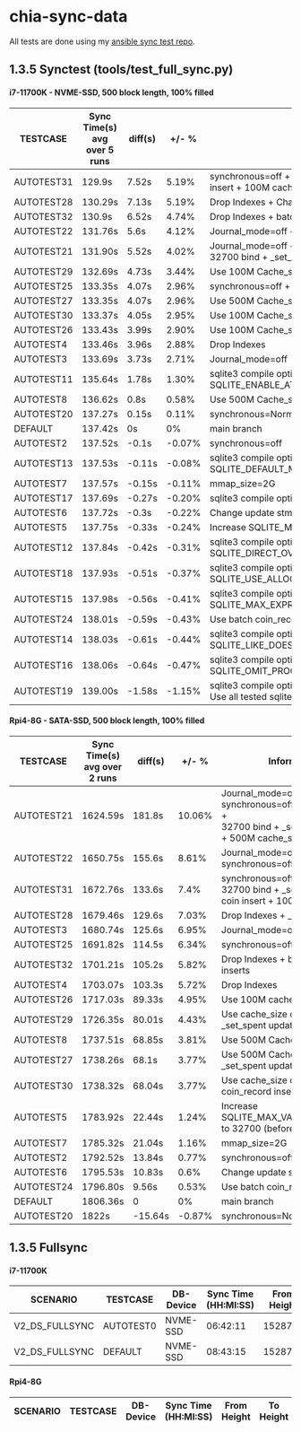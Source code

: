 # chia-sync-data

All tests are done using my [ansible sync test repo](https://github.com/neurosis69/chia-sync-test).

## 1.3.5 Synctest (tools/test_full_sync.py)
#### i7-11700K - NVME-SSD, 500 block length, 100% filled

TESTCASE|Sync Time(s)</br>avg over 5 runs|diff(s)| +/- %|Information
---|---|---|---|---
AUTOTEST31|129.9s|7.52s|5.19%|synchronous=off + Drop Indexs + 32700 bind + _set_spent + batch coin insert + 100M cache_size
AUTOTEST28|130.29s|7.13s|5.19%|Drop Indexes + Change update stmt _set_spent
AUTOTEST32|130.9s|6.52s|4.74%|Drop Indexes + batch coin _record inserts
AUTOTEST22|131.76s|5.6s|4.12%|Journal_mode=off + synchronous=off + Drop Indexes
AUTOTEST21|131.90s|5.52s|4.02%|Journal_mode=off + synchronous=off + Drop Indexes +</br> 32700 bind + _set_spent update + 500M cache_size 
AUTOTEST29|132.69s|4.73s|3.44%|Use 100M Cache_size + Change update stmt _set_spent
AUTOTEST25|133.35s|4.07s|2.96%|synchronous=off + Drop Indexes
AUTOTEST27|133.35s|4.07s|2.96%|Use 500M Cache_size + Change update stmt _set_spent
AUTOTEST30|133.37s|4.05s|2.95%|Use 100M Cache_size + batch coin _record inserts
AUTOTEST26|133.43s|3.99s|2.90%|Use 100M Cache_size
AUTOTEST4|133.46s|3.96s|2.88%|Drop Indexes
AUTOTEST3|133.69s|3.73s|2.71%|Journal_mode=off
AUTOTEST11|135.64s|1.78s|1.30%|sqlite3 compile options:</br> SQLITE_ENABLE_ATOMIC_WRITE+SQLITE_ENABLE_BATCH_ATOMIC_WRITE
AUTOTEST8|136.62s|0.8s|0.58%|Use 500M Cache_size
AUTOTEST20|137.27s|0.15s|0.11%|synchronous=Normal
DEFAULT|137.42s|0s|0%|main branch
AUTOTEST2|137.52s|-0.1s|-0.07%|synchronous=off
AUTOTEST13|137.53s|-0.11s|-0.08%|sqlite3 compile options:</br> SQLITE_DEFAULT_MEMSTATUS
AUTOTEST7|137.57s|-0.15s|-0.11%|mmap_size=2G
AUTOTEST17|137.69s|-0.27s|-0.20%|sqlite3 compile options:</br> 
AUTOTEST6|137.72s|-0.3s|-0.22%|Change update stmt _set_spent
AUTOTEST5|137.75s|-0.33s|-0.24%|Increase SQLITE_MAX_VARIABLE_NUMBER to 32700
AUTOTEST12|137.84s|-0.42s|-0.31%|sqlite3 compile options:</br> SQLITE_DIRECT_OVERFLOW_READ
AUTOTEST18|137.93s|-0.51s|-0.37%|sqlite3 compile options:</br> SQLITE_USE_ALLOCA
AUTOTEST15|137.98s|-0.56s|-0.41%|sqlite3 compile options:</br> SQLITE_MAX_EXPR_DEPTH=0
AUTOTEST24|138.01s|-0.59s|-0.43%|Use batch coin_record inserts
AUTOTEST14|138.03s|-0.61s|-0.44%|sqlite3 compile options:</br> SQLITE_LIKE_DOESNT_MATCH_BLOBS
AUTOTEST16|138.06s|-0.64s|-0.47%|sqlite3 compile options:</br> SQLITE_OMIT_PROGRESS_CALLBACK
AUTOTEST19|139.00s|-1.58s|-1.15%|sqlite3 compile options:</br> Use all tested sqlite3 compile options

#### Rpi4-8G - SATA-SSD, 500 block length, 100% filled
TESTCASE|Sync Time(s)</br>avg over 2 runs|diff(s)| +/- %|Information
---|---|---|---|---
AUTOTEST21|1624.59s|181.8s|10.06%|Journal_mode=off + synchronous=off + Drop Indexes +</br> 32700 bind + _set_spent update + 500M cache_size 
AUTOTEST22|1650.75s|155.6s|8.61%|Journal_mode=off + synchronous=off + Drop Indexes
AUTOTEST31|1672.76s|133.6s|7.4%|synchronous=off + Drop Indexs + 32700 bind + _set_spent + batch coin insert + 100M cache_size 
AUTOTEST28|1679.46s|129.6s|7.03%|Drop Indexes + _set_spent
AUTOTEST3|1680.74s|125.6s|6.95%|Journal_mode=off
AUTOTEST25|1691.82s|114.5s|6.34%|synchronous=off + Drop Indexes
AUTOTEST32|1701.21s|105.2s|5.82%|Drop Indexes + batch coin_record inserts
AUTOTEST4|1703.07s|103.3s|5.72%|Drop Indexes
AUTOTEST26|1717.03s|89.33s|4.95%|Use 100M cache_size
AUTOTEST29|1726.35s|80.01s|4.43%|Use cache_size of 100M + _set_spent update
AUTOTEST8|1737.51s|68.85s|3.81%|Use 500M Cache_size
AUTOTEST27|1738.26s|68.1s|3.77%|Use 500M Cache_size + _set_spent update
AUTOTEST30|1738.32s|68.04s|3.77%|Use cache_size of 100M + batch coin_record inserts
AUTOTEST5|1783.92s|22.44s|1.24%|Increase SQLITE_MAX_VARIABLE_NUMBER to 32700 (before merge to main)
AUTOTEST7|1785.32s|21.04s|1.16%|mmap_size=2G
AUTOTEST2|1792.52s|13.84s|0.77%|synchronous=off
AUTOTEST6|1795.53s|10.83s|0.6%|Change update stmt _set_spent
AUTOTEST24|1796.80s|9.56s|0.53%|Use batch coin_record inserts
DEFAULT|1806.36s|0|0%|main branch
AUTOTEST20|1822s|-15.64s|-0.87%|synchronous=Normal


## 1.3.5 Fullsync
#### i7-11700K

SCENARIO|TESTCASE|DB-Device|Sync Time<br>(HH:MI:SS)</br>|From Height|To Height|blocks/</br>minute|GB written|Data
---|---|---|---|---|---|---|---|---
V2_DS_FULLSYNC|AUTOTEST0|NVME-SSD|06:42:11|1528704|2024640|1233|885,6077|[data](https://github.com/neurosis69/chia-sync-data/tree/main/data/i7-11700K/V2_DS_FULLSYNC/NVME_SSD/2022-05-25_11:49:39)
V2_DS_FULLSYNC|DEFAULT|NVME-SSD|08:43:15|1528704|2025984|950|3359,265|[data](https://github.com/neurosis69/chia-sync-data/tree/main/data/i7-11700K/V2_DS_FULLSYNC/NVME_SSD/2022-05-25_11:49:39)

#### Rpi4-8G

SCENARIO|TESTCASE|DB-Device|Sync Time<br>(HH:MI:SS)</br>|From Height|To Height|Data
---|---|---|---|---|---|---
